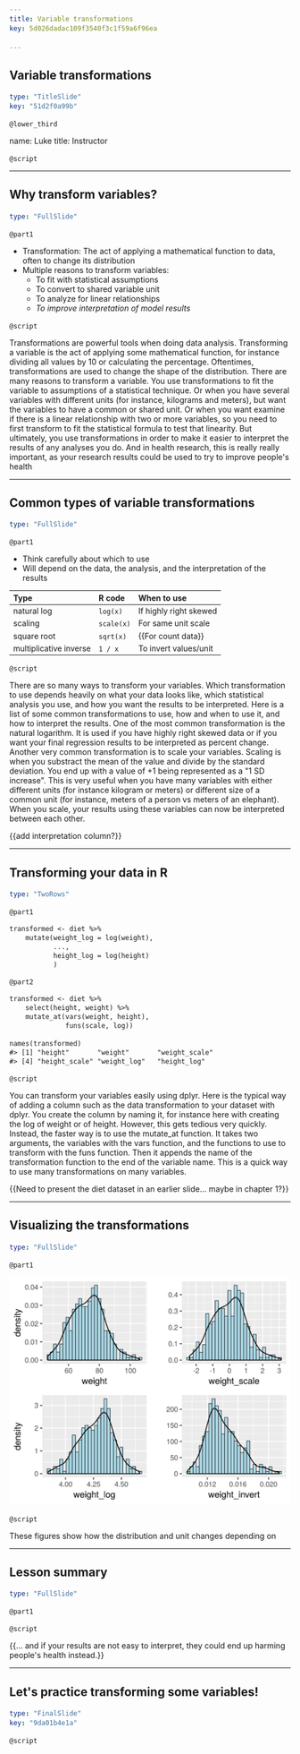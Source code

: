 ```yaml
---
title: Variable transformations
key: 5d026dadac109f3540f3c1f59a6f96ea

---
```

## Variable transformations

```yaml
type: "TitleSlide"
key: "51d2f0a99b"
```

`@lower_third`

name: Luke
title: Instructor

`@script`


---
## Why transform variables?

```yaml
type: "FullSlide"
```

`@part1`

- Transformation: The act of applying a mathematical function to data, often to change its distribution
- Multiple reasons to transform variables:
    - To fit with statistical assumptions
    - To convert to shared variable unit
    - To analyze for linear relationships
    - *To improve interpretation of model results*

`@script`

Transformations are powerful tools when doing data analysis. Transforming a variable is the act of applying some mathematical function, for instance dividing all values by 10 or calculating the percentage. Oftentimes, transformations are used to change the shape of the distribution. There are many reasons to transform a variable. You use transformations to fit the variable to assumptions of a statistical technique. Or when you have several variables with different units (for instance, kilograms and meters), but want the variables to have a common or shared unit. Or when you want examine if there is a linear relationship with two or more variables, so you need to first transform to fit the statistical formula to test that linearity. But ultimately, you use transformations in order to make it easier to interpret the results of any analyses you do. And in health research, this is really really important, as your research results could be used to try to improve people's health

---
## Common types of variable transformations

```yaml
type: "FullSlide"
```

`@part1`

- Think carefully about which to use
- Will depend on the data, the analysis, and the interpretation of the results


| Type | R code | When to use |
|:-----|:-------|:------------|
| natural log | `log(x)` | If highly right skewed |
| scaling | `scale(x)` | For same unit scale |
| square root | `sqrt(x)` | {{For count data}} |
| multiplicative inverse |`1 / x`| To invert values/unit |

`@script`

There are so many ways to transform your variables. Which transformation to use depends heavily on what your data looks like, which statistical analysis you use, and how you want the results to be interpreted. Here is a list of some common transformations to use, how and when to use it, and how to interpret the results. One of the most common transformation is the natural logarithm. It is used if you have highly right skewed data or if you want your final regression results to be interpreted as percent change. Another very common transformation is to scale your variables. Scaling is when you substract the mean of the value and divide by the standard deviation. You end up with a value of +1 being represented as a "1 SD increase". This is very useful when you have many variables with either different units (for instance kilogram or meters) or different size of a common unit (for instance, meters of a person vs meters of an elephant). When you scale, your results using these variables can now be interpreted between each other.

{{add interpretation column?}}

---
## Transforming your data in R

```yaml
type: "TwoRows"
```

`@part1`

```{r}
transformed <- diet %>%
    mutate(weight_log = log(weight),
           ...,
           height_log = log(height)
           )
```

`@part2`

```{r}
transformed <- diet %>%
    select(height, weight) %>% 
    mutate_at(vars(weight, height), 
              funs(scale, log))

names(transformed)
#> [1] "height"       "weight"       "weight_scale"
#> [4] "height_scale" "weight_log"   "height_log"  
```

`@script`

You can transform your variables easily using dplyr. Here is the typical way of adding a column such as the data transformation to your dataset with dplyr. You create the column by naming it, for instance here with creating the log of weight or of height. However, this gets tedious very quickly. Instead, the faster way is to use the mutate_at function. It takes two arguments, the variables with the vars function, and the functions to use to transform with the funs function. Then it appends the name of the transformation function to the end of the variable name. This is a quick way to use many transformations on many variables. 

{{Need to present the diet dataset in an earlier slide... maybe in chapter 1?}}

---
## Visualizing the transformations

```yaml
type: "FullSlide"
```

`@part1`

![Transformation distributions](datasets/plot_transform_weight.png)

`@script`

These figures show how the distribution and unit changes depending on 

---
## Lesson summary

```yaml
type: "FullSlide"
```

`@part1`

`@script`

{{... and if your results are not easy to interpret, they could end up harming people's health instead.}}

---
## Let's practice transforming some variables!

```yaml
type: "FinalSlide"
key: "9da01b4e1a"
```

`@script`

